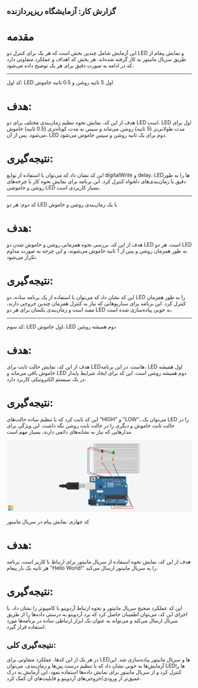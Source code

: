 ## گزارش کار: آزمایشگاه ریزپردازنده

# مقدمه

این آزمایش شامل چندین بخش است که هر یک برای کنترل دو LED و نمایش پیغام از طریق سریال مانیتور به کار گرفته شده‌اند. هر بخش کد اهداف و عملکرد متفاوتی دارد که در ادامه به صورت دقیق برای هر یک توضیح داده می‌شود.


---

کد اول: LED اول 5 ثانیه روشن و 0.5 ثانیه خاموش

# هدف:

هدف از این کد، نمایش نحوه تنظیم زمان‌بندی مختلف برای دو LED است. LED اول برای مدت طولانی‌تر (5 ثانیه) روشن می‌ماند و سپس به مدت کوتاه‌تری (0.5 ثانیه) خاموش می‌شود. پس از آن، LED دوم برای یک ثانیه روشن و سپس خاموش می‌شود.

# نتیجه‌گیری:

این کد نشان داد که می‌توان با استفاده از توابع digitalWrite و delay، LEDها را به طور دقیق با زمان‌بندی‌های دلخواه کنترل کرد. این برنامه برای نمایش نحوه کار با چرخه‌های روشن و خاموشی LED بسیار کاربردی است.


---

کد دوم: هر دو LED با یک زمان‌بندی روشن و خاموش

# هدف:

هدف از این کد، بررسی نحوه همزمانی روشن و خاموش شدن دو LED است. هر دو LED به طور همزمان روشن و پس از 1 ثانیه خاموش می‌شوند، و این چرخه به صورت مداوم تکرار می‌شود.

# نتیجه‌گیری:

این کد نشان داد که می‌توان با استفاده از یک برنامه ساده، دو LED را به طور همزمان کنترل کرد. این برنامه برای سناریوهایی که نیاز به کنترل همزمان چندین خروجی دارند، مفید است و زمان‌بندی یکسان برای هر دو LED به خوبی پیاده‌سازی شده است.


---

کد سوم: LED اول خاموش، LED دوم همیشه روشن

# هدف:

هدف از این کد، نمایش حالت ثابت برای LEDهاست. در این برنامه، LED اول همیشه خاموش باقی می‌ماند و LED دوم همیشه روشن است. این کد برای ایجاد شرایط پایدار در یک سیستم الکترونیکی کاربرد دارد.

# نتیجه‌گیری:

این کد ثابت کرد که با تنظیم ساده حالت‌های "HIGH" و "LOW"، می‌توان یک LED را در حالت ثابت خاموش و دیگری را در حالت ثابت روشن نگه داشت. این ویژگی برای مدارهایی که نیاز به نشانه‌های دائمی دارند، بسیار مهم است.


![](https://github.com/Mortezamohasebati/Microprocessor-/blob/main/Super%20Bruticus.png)

کد چهارم: نمایش پیام در سریال مانیتور

# هدف:

هدف از این کد، نمایش نحوه استفاده از سریال مانیتور برای ارتباط با کاربر است. برنامه هر ثانیه یک بار پیغام "Hello World!" را به سریال مانیتور ارسال می‌کند.

# نتیجه‌گیری:

این کد عملکرد صحیح سریال مانیتور و نحوه ارتباط آردوینو با کامپیوتر را نشان داد. با اجرای این کد، می‌توان اطمینان حاصل کرد که برد آردوینو به درستی داده‌ها را از طریق سریال ارسال می‌کند و می‌تواند به عنوان یک ابزار ارتباطی ساده در برنامه‌ها مورد استفاده قرار گیرد.




## نتیجه‌گیری کلی:

در هر یک از این کدها، عملکرد متفاوتی برای LEDها و سریال مانیتور پیاده‌سازی شد. این آزمایش‌ها به خوبی نشان داد که با تنظیم درست پین‌ها و زمان‌بندی، می‌توان LEDها را کنترل کرد و از سریال مانیتور برای نمایش داده‌ها استفاده نمود. این آزمایش به درک عمیق‌تر از ورودی/خروجی‌های آردوینو و قابلیت‌های آن کمک کرد.
